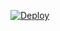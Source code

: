 [![Deploy](https://www.herokucdn.com/deploy/button.svg)](https://heroku.com/deploy?template=https://github.com/himanshu-singhrajput/CheemsBot-MD2/)
